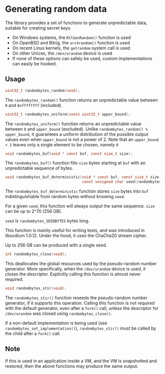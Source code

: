 # Generating random data

The library provides a set of functions to generate unpredictable data, suitable
for creating secret keys.

* On Windows systems, the `RtlGenRandom()` function is used
* On OpenBSD and Bitrig, the `arc4random()` function is used
* On recent Linux kernels, the `getrandom` system call is used
* On other Unices, the `/dev/urandom` device is used
* If none of these options can safely be used, custom implementations can easily
  be hooked.

## Usage

```c
uint32_t randombytes_random(void);
```

The `randombytes_random()` function returns an unpredictable value between `0`
and `0xffffffff` (included).

```c
uint32_t randombytes_uniform(const uint32_t upper_bound);
```

The `randombytes_uniform()` function returns an unpredictable value between `0`
and `upper_bound` (excluded). Unlike `randombytes_random() % upper_bound`, it
guarantees a uniform distribution of the possible output values even when
`upper_bound` is not a power of 2. Note that an `upper_bound < 2` leaves only
a single element to be chosen, namely `0`

```c
void randombytes_buf(void * const buf, const size_t size);
```

The `randombytes_buf()` function fills `size` bytes starting at `buf` with an
unpredictable sequence of bytes.

```c
void randombytes_buf_deterministic(void * const buf, const size_t size,
                                   const unsigned char seed[randombytes_SEEDBYTES]);
```

The `randombytes_buf_deterministic` function stores `size` bytes into `buf`
indistinguishable from random bytes without knowing `seed`.

For a given `seed`, this function will always output the same sequence. `size`
can be up to 2^70 (256 GB).

`seed` is `randombytes_SEEDBYTES` bytes long.

This function is mainly useful for writing tests, and was introduced in
libsodium 1.0.12. Under the hood, it uses the ChaCha20 stream cipher.

Up to 256 GB can be produced with a single seed.

```c
int randombytes_close(void);
```

This deallocates the global resources used by the pseudo-random number
generator. More specifically, when the `/dev/urandom` device is used, it closes
the descriptor. Explicitly calling this function is almost never required.

```c
void randombytes_stir(void);
```

The `randombytes_stir()` function reseeds the pseudo-random number generator, if
it supports this operation. Calling this function is not required with the
default generator, even after a `fork()` call, unless the descriptor for
`/dev/urandom` was closed using `randombytes_close()`.

If a non-default implementation is being used (see
`randombytes_set_implementation()`), `randombytes_stir()` must be called by the
child after a `fork()` call.

## Note

If this is used in an application inside a VM, and the VM is snapshotted and
restored, then the above functions may produce the same output.
